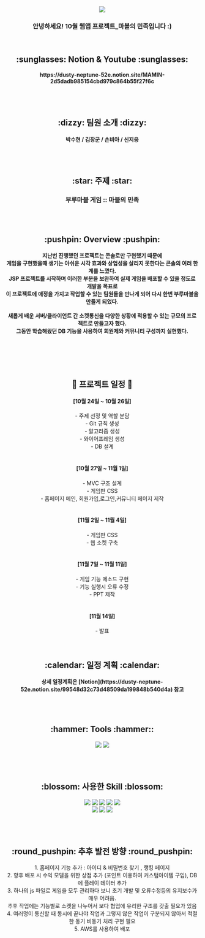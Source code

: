 
<div align=center>
<img src="https://capsule-render.vercel.app/api?type=slice&color=F85F73&height=300&section=header&text=MAMIN%20&fontSize=90&animation=blinking&fontColor=283C63&rotate=20" />
  <h3> 안녕하세요! 10월 웹앱 프로젝트_마블의 민족입니다 :) </h3> <br>
  
  <h2> :sunglasses: Notion & Youtube :sunglasses: </h2>
  <h4> https://dusty-neptune-52e.notion.site/MAMIN-2d5dadb985154cbd979c864b55f27f6c</h4>
  <h4>  </h4> <br><br>
  
  <h2> :dizzy: 팀원 소개 :dizzy: </h2>
  <h4> 박수현 / 김장군 / 손비아 / 신지웅 </h4> <br><br>
  
  <h2> :star: 주제 :star: </h2>
  <h3> 부루마블 게임 :: 마블의 민족 </h3><br><br>

  <h2> :pushpin: Overview :pushpin: </h2>
  <h4> 지난번 진행했던 프로젝트는 콘솔로만 구현했기 때문에 <br>게임을 구현했을때 생기는 아쉬운 시각 효과와 상업성을 살리지 못한다는 콘솔의 여러 한계를 느꼈다.<br>
JSP 프로젝트를 시작하며 이러한 부분을 보완하여 실제 게임을 배포할 수 있을 정도로 개발을 목표로 <br>이 프로젝트에 애정을 가지고 작업할 수 있는 팀원들을 만나게 되어 다시 한번 부루마블을 만들게 되었다.<br><br>
새롭게 배운 서버/클라이언트 간 소켓통신을 다양한 상황에 적용할 수 있는 규모의 프로젝트로 만들고자 했다. <br>
그동안 학습해왔던 DB 기능을 사용하여 회원제와 커뮤니티 구성까지 실현했다.</h4> <br>
</div>


<div align=center>
  
  <br><br><h2> :raised_hands: 프로젝트 일정 :raised_hands: </h2>
  <h4> [10월 24일 ~ 10월 26일] </h4>
- 주제 선정 및 역할 분담<br>
- Git 규칙 생성<br>
- 알고리즘 생성 <br>
- 와이어프레임 생성<br>
- DB 설계<br><br>

  <h4> [10월 27일 ~ 11월 1일] </h4>
- MVC 구조 설계<br>
- 게임판 CSS<br>
- 홈페이지 메인, 회원가입,로그인,커뮤니티 페이지 제작<br><br>

  <h4> [11월 2일 ~ 11월 4일] </h4>
- 게임판 CSS<br>
- 웹 소켓 구축<br><br>

  <h4> [11월 7일 ~ 11월 11일] </h4>
- 게임 기능 메소드 구현<br>
- 기능 실행시 오류 수정<br>
- PPT 제작<br><br>

  <h4> [11월 14일] </h4>
- 발표<br><br><br>



  
  <h2> :calendar: 일정 계획 :calendar: </h2>
  <h4> 상세 일정계획은 [Notion](https://dusty-neptune-52e.notion.site/99548d32c73d48509da199848b540d4a) 참고 </h4>


<br><br>

  <h2> :hammer: Tools :hammer:: </h2>
  <h4> <img src="https://img.shields.io/badge/eclipse-443583?style=flat-square&logo=eclipse&logoColor=white"/> <img src="https://img.shields.io/badge/git-24292F?style=flat-square&logo=github&logoColor=white"/> </h4> <br><br>
  
  <h2> :blossom: 사용한 Skill :blossom: </h2>
  <h4> <img src="https://img.shields.io/badge/JAVA-007396?style=flat-square&logo=java&logoColor=white"/> <img src="https://img.shields.io/badge/JQUERY-0769ad?style=flat-square&logo=jQuery&logoColor=white"/> <img src="https://img.shields.io/badge/JSP-E04F11?style=flat-square&logo=JSP&logoColor=white"/> <img src="https://img.shields.io/badge/CSS-1342DD?style=flat-square&logo=CSS3&logoColor=white"/> <img src="https://img.shields.io/badge/JavaScript-FFCA28?style=flat-square&logo=JavaScript&logoColor=white"/> <br> <img src="https://img.shields.io/badge/MySQL-4479a1?style=flat-square&logo=mysql&logoColor=white"/> <img src="https://img.shields.io/badge/bootstrap-7952b3?style=flat-square&logo=bootstrap&logoColor=white"/> <img src="https://img.shields.io/badge/APACHETOMCAT-f8dc75?style=flat-square&logo=apachetomcat&logoColor=black"/> </h4> <br><br>
  
  <h2> :round_pushpin: 추후 발전 방향 :round_pushpin: </h2>
  1. 홈페이지 기능 추가 :  아이디 & 비밀번호 찾기 , 랭킹 페이지<br>
  2. 향후 배포 시 수익 모델을 위한 상점 추가 (포인트 이용하여 커스텀아이템 구입), DB에 플레이 데이터 추가<br>
  3. 하나의 js 파일로 게임을 모두 관리하다 보니 초기 개발 및 오류수정등의 유지보수가 매우 어려움. <br>추후 작업에는 기능별로 소켓을 나누어서 보다 협업에 유리한 구조를 갖출 필요가 있음<br>
  4. 여러명이 통신할 때 동시에 끝나야 작업과 그렇지 않은 작업이 구분되지 않아서 적절한 동기 비동기 처리 구현 필요<br>
  5. AWS를 사용하여 배포<br>

</div>
